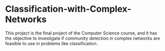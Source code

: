 # Classification-with-Complex-Networks

This project is the final project of the Computer Science course, and it has the objective to investigate if community detection
in complex networks are feasible to use in problems like classification.
